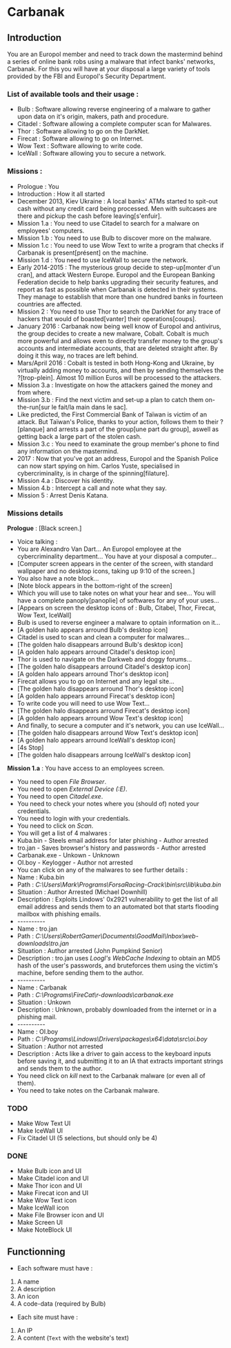 # Carbanak

## Introduction
You are an Europol member and need to track down the mastermind behind a series of online bank robs using a malware that infect banks' networks, Carbanak.
For this you will have at your disposal a large variety of tools provided by the FBI and Europol's Security Department.

### List of available tools and their usage :
* Bulb : Software allowing reverse engineering of a malware to gather upon data on it's origin, makers, path and procedure.
* Citadel : Software allowing a complete computer scan for Malwares.
* Thor : Software allowing to go on the DarkNet.
* Firecat : Software allowing to go on Internet.
* Wow Text : Software allowing to write code.
* IceWall : Software allowing you to secure a network.

### Missions :
* Prologue : You
* Introduction : How it all started
* December 2013, Kiev Ukraine : A local banks' ATMs started to spit-out cash without any credit card being processed. Men with suitcases are there and pickup the cash before leaving[s'enfuir].
* Mission 1.a : You need to use Citadel to search for a malware on employees' computers.
* Mission 1.b : You need to use Bulb to discover more on the malware.
* Mission 1.c : You need to use Wow Text to write a program that checks if Carbanak is present[présent] on the machine.
* Mission 1.d : You need to use IceWall to secure the network.
* Early 2014-2015 : The mysterious group decide to step-up[monter d'un cran], and attack Western Europe. Europol and the European Banking Federation decide to help banks upgrading their security features, and report as fast as possible when Carbanak is detected in their systems. They manage to establish that more than one hundred banks in fourteen countries are affected.
* Mission 2 : You need to use Thor to search the DarkNet for any trace of hackers that would of boasted[vanter] their operations[coups].
* January 2016 : Carbanak now being well know of Europol and antivirus, the group decides to create a new malware, Cobalt. Cobalt is much more powerful and allows even to directly transfer money to the group's accounts and intermediate accounts, that are deleted straight after. By doing it this way, no traces are left behind.
* Mars/April 2016 : Cobalt is tested in both Hong-Kong and Ukraine, by virtually adding money to accounts, and then by sending themselves the ?[trop-plein]. Almost 10 million Euros will be processed to the attackers.
* Mission 3.a : Investigate on how the attackers gained the money and from where.
* Mission 3.b : Find the next victim and set-up a plan to catch them on-the-run[sur le fait/la main dans le sac].
* Like predicted, the First Commercial Bank of Taïwan is victim of an attack. But Taïwan's Police, thanks to your action, follows them to their ?[planque] and arrests a part of the group[une part du group], aswell as getting back a large part of the stolen cash.
* Mission 3.c : You need to examinate the group member's phone to find any information on the mastermind.
* 2017 : Now that you've got an address, Europol and the Spanish Police can now start spying on him. Carlos Yuste, specialised in cybercriminality, is in charge of the spinning[filature].
* Mission 4.a : Discover his identity.
* Mission 4.b : Intercept a call and note what they say.
* Mission 5 : Arrest Denis Katana.

### Missions details
**Prologue** : [Black screen.]
* Voice talking :
* You are Alexandro Van Dart... An Europol employee at the cybercriminality department... You have at your disposal a computer...
* [Computer screen appears in the center of the screen, with standard wallpaper and no desktop icons, taking up 9:10 of the screen.]
* You also have a note block...
* [Note block appears in the bottom-right of the screen]
* Which you will use to take notes on what your hear and see... You will have a complete panoply[panoplie] of softwares for any of your uses...
* [Appears on screen the desktop icons of : Bulb, Citabel, Thor, Firecat, Wow Text, IceWall]
* Bulb is used to reverse engineer a malware to optain information on it...
* [A golden halo appears arround Bulb's desktop icon]
* Citadel is used to scan and clean a computer for malwares...
* [The golden halo disappears arround Bulb's desktop icon]
* [A golden halo appears arround Citadel's desktop icon]
* Thor is used to navigate on the Darkweb and doggy forums...
* [The golden halo disappears arround Citadel's desktop icon]
* [A golden halo appears arround Thor's desktop icon]
* Firecat allows you to go on Internet and any legal site...
* [The golden halo disappears arround Thor's desktop icon]
* [A golden halo appears arround Firecat's desktop icon]
* To write code you will need to use Wow Text...
* [The golden halo disappears arround Firecat's desktop icon]
* [A golden halo appears arround Wow Text's desktop icon]
* And finally, to secure a computer and it's network, you can use IceWall...
* [The golden halo disappears arround Wow Text's desktop icon]
* [A golden halo appears arround IceWall's desktop icon]
* [4s Stop]
* [The golden halo disappears arroung IceWall's desktop icon]

**Mission 1.a** : You have access to an employees screen.
* You need to open *File Browser*.
* You need to open *External Device (:E)*.
* You need to open *Citadel.exe*.
* You need to check your notes where you (should of) noted your credentials.
* You need to login with your credentials.
* You need to click on *Scan*.
* You will get a list of 4 malwares :
* Kuba.bin - Steels email address for later phishing - Author arrested
* tro.jan - Saves browser's history and passwords - Author arrested
* Carbanak.exe - Unkown - Unknown
* OI.boy - Keylogger - Author not arrested
* You can click on any of the malwares to see further details :
* Name : Kuba.bin
* Path : *C:\Users\Mark\Programs\ForsaRacing-Crack\bin\src\lib\kuba.bin*
* Situation : Author Arrested (Michael Downhill)
* Description : Exploits Lindows' 0x2921 vulnerability to get the list of all email address and sends them to an automated bot that starts flooding mailbox with phishing emails.
* \-\-\-\-\-\-\-\-\-\-
* Name : tro.jan
* Path : *C:\Users\RobertGamer\Documents\GoodMail\Inbox\web-downloads\tro.jan*
* Situation : Author arrested (John Pumpkind Senior)
* Description : tro.jan uses *Loogl's WebCache Indexing* to obtain an MD5 hash of the user's passwords, and bruteforces them using the victim's machine, before sending them to the author.
* \-\-\-\-\-\-\-\-\-\-
* Name : Carbanak
* Path : *C:\Programs\FireCat\r-downloads\carbanak.exe*
* Situation : Unkown
* Description : Unknown, probably downloaded from the internet or in a phishing mail.
* \-\-\-\-\-\-\-\-\-\-
* Name : OI.boy
* Path : *C:\Programs\Lindows\Drivers\packages\x64\data\src\oi.boy*
* Situation : Author not arrested
* Description : Acts like a driver to gain access to the keyboard inputs before saving it, and submitting it to an IA that extracts important strings and sends them to the author.
* You need click on *kill* next to the Carbanak malware (or even all of them).
* You need to take notes on the Carbanak malware.

### TODO
* Make Wow Text UI
* Make IceWall UI
* Fix Citadel UI (5 selections, but should only be 4)

### DONE
* Make Bulb icon and UI
* Make Citadel icon and UI
* Make Thor icon and UI
* Make Firecat icon and UI
* Make Wow Text icon
* Make IceWall icon
* Make File Browser icon and UI
* Make Screen UI
* Make NoteBlock UI


## Functionning
* Each software must have :
1. A name
2. A description
3. An icon
4. A code-data (required by Bulb)

* Each site must have :
1. An IP
2. A content (``Text`` with the website's text)